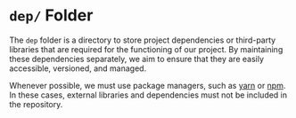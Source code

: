 # `dep/` Folder

The `dep` folder is a directory to store project dependencies or third-party libraries that are required for the functioning of our project. By maintaining these dependencies separately, we aim to ensure that they are easily accessible, versioned, and managed.

Whenever possible, we must use package managers, such as [yarn](https://yarnpkg.com/) or [npm](https://www.npmjs.com/). In these cases, external libraries and dependencies must not be included in the repository.


